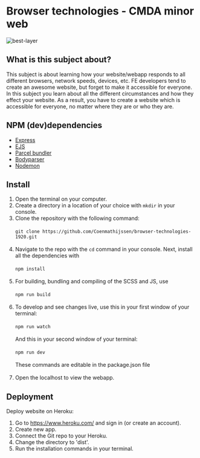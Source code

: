 # Browser technologies - CMDA minor web
![best-layer](https://user-images.githubusercontent.com/43337909/78035258-25bb1780-7369-11ea-998e-fe49ae3e6699.png)

## What is this subject about?
This subject is about learning how your website/webapp responds to all different browsers, network speeds, devices, etc. FE developers tend to create an awesome website, but forget to make it accessible for everyone. In this subject you learn about all the different circumstances and how they effect your website. As a result, you have to create a website which is accessible for everyone, no matter where they are or who they are.

## NPM (dev)dependencies
- [Express](https://expressjs.com/)
- [EJS](https://ejs.co/)
- [Parcel bundler](https://parceljs.org/)
- [Bodyparser](https://www.npmjs.com/package/body-parser)
- [Nodemon](https://www.npmjs.com/package/node-fetch)

## Install
1. Open the terminal on your computer.
2. Create a directory in a location of your choice with `mkdir` in your console.
3. Clone the repository with the following command:
<br></br>
`git clone https://github.com/Coenmathijssen/browser-technologies-1920.git`
<br></br>
4. Navigate to the repo with the `cd` command in your console. Next, install all the dependencies with 
<br></br>
`npm install`
<br></br>
5. For building, bundling and compiling of the SCSS and JS, use
<br></br>
`npm run build`
<br></br>
6. To develop and see changes live, use this in your first window of your terminal:
<br></br>
`npm run watch`
<br></br>
And this in your second window of your terminal:
<br></br>
`npm run dev`
<br></br>
These commands are editable in the package.json file
<br></br>
6. Open the localhost to view the webapp.

## Deployment
Deploy website on Heroku:
1. Go to https://www.heroku.com/ and sign in (or create an account).
2. Create new app.
3. Connect the Git repo to your Heroku.
4. Change the directory to 'dist'.
5. Run the installation commands in your terminal.



